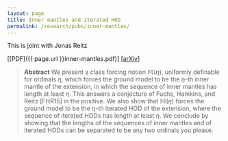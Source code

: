```yaml
---
layout: page
title: Inner mantles and iterated HOD
permalink: /research/pubs/inner-mantles/	
---
```


This is joint with Jonas Reitz

[[PDF]({{ page.url }}inner-mantles.pdf)] [[arXiv](https://arxiv.org/abs/1810.08702)]

> **Abstract** We present a class forcing notion $\mathbb M(\eta)$, uniformly definable for ordinals $\eta$, which forces the ground model to be the $\eta$-th inner mantle of the extension, in which the sequence of inner mantles has length at least $\eta$. This answers a conjecture of Fuchs, Hamkins, and Reitz [FHR15] in the positive. We also show that $\mathbb M(\eta)$ forces the ground model to be the $\eta$-th iterated $\mathrm{HOD}$ of the extension, where the sequence of iterated $\mathrm{HOD}$s has length at least $\eta$. We conclude by showing that the lengths of the sequences of inner mantles and of iterated $\mathrm{HOD}$s can be separated to be any two ordinals you please. 
